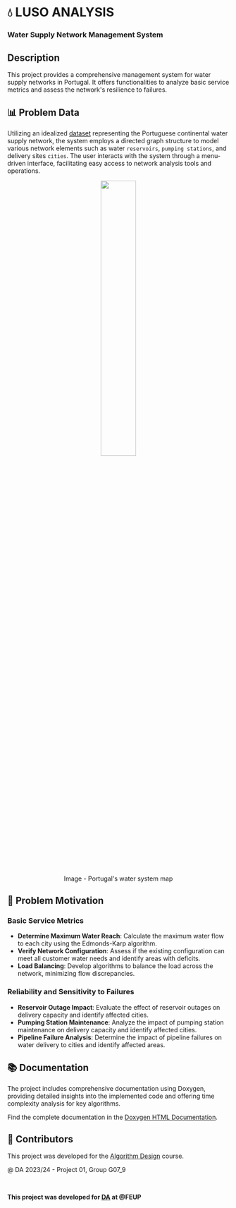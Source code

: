 # 💧 LUSO ANALYSIS
### Water Supply Network Management System

## Description
This project provides a comprehensive management system for water supply networks in Portugal.
It offers functionalities to analyze basic service metrics and assess the network's resilience to failures.


## 📊 Problem Data
Utilizing an idealized [dataset](data/large-dataSet/) representing the Portuguese continental water supply network,
the system employs a directed graph structure to model various network elements such as water `reservoirs`,
`pumping stations`, and delivery sites `cities`. The user interacts with the system through a menu-driven interface,
facilitating easy access to network analysis tools and operations.

<p align="center"><img src="docs/images/portugal_map.png" width=40%></p>
<p align="center">Image - Portugal's water system map</p>

## 🚀 Problem Motivation

### Basic Service Metrics
- **Determine Maximum Water Reach**: Calculate the maximum water flow to each city using the Edmonds-Karp algorithm.
- **Verify Network Configuration**: Assess if the existing configuration can meet all customer water needs and identify areas with deficits.
- **Load Balancing**: Develop algorithms to balance the load across the network, minimizing flow discrepancies.

### Reliability and Sensitivity to Failures
- **Reservoir Outage Impact**: Evaluate the effect of reservoir outages on delivery capacity and identify affected cities.
- **Pumping Station Maintenance**: Analyze the impact of pumping station maintenance on delivery capacity and identify affected cities.
- **Pipeline Failure Analysis**: Determine the impact of pipeline failures on water delivery to cities and identify affected areas.

## 📚 Documentation
The project includes comprehensive documentation using Doxygen, providing detailed insights into the implemented code and offering
time complexity analysis for key algorithms.

Find the complete documentation in the [Doxygen HTML Documentation](docs/output/index.html).

## 🤝 Contributors
This project was developed for the [Algorithm Design](https://sigarra.up.pt/feup/en/UCURR_GERAL.FICHA_UC_VIEW?pv_ocorrencia_id=484424) course.

@ DA 2023/24 - Project 01, Group G07_9

<br>

__This project was developed for [DA](https://sigarra.up.pt/feup/en/UCURR_GERAL.FICHA_UC_VIEW?pv_ocorrencia_id=520321) at @FEUP__
